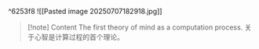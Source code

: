 ^6253f8
![[Pasted image 20250707182918.jpg]]
>[!note] Content
>The first theory of mind as a computation process.
>关于心智是计算过程的首个理论。
